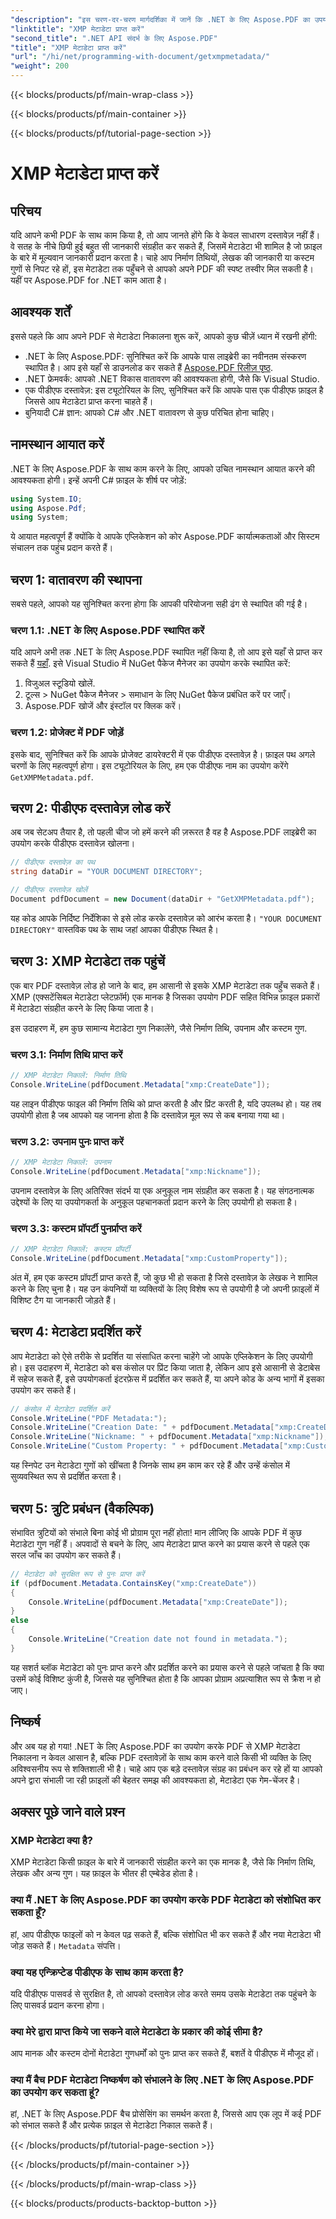 ```yaml
---
"description": "इस चरण-दर-चरण मार्गदर्शिका में जानें कि .NET के लिए Aspose.PDF का उपयोग करके PDF से XMP मेटाडेटा कैसे निकालें। अपने PDF दस्तावेज़ों से आसानी से मूल्यवान जानकारी प्राप्त करें।"
"linktitle": "XMP मेटाडेटा प्राप्त करें"
"second_title": ".NET API संदर्भ के लिए Aspose.PDF"
"title": "XMP मेटाडेटा प्राप्त करें"
"url": "/hi/net/programming-with-document/getxmpmetadata/"
"weight": 200
---
```


{{< blocks/products/pf/main-wrap-class >}}

{{< blocks/products/pf/main-container >}}

{{< blocks/products/pf/tutorial-page-section >}}

# XMP मेटाडेटा प्राप्त करें

## परिचय

यदि आपने कभी PDF के साथ काम किया है, तो आप जानते होंगे कि वे केवल साधारण दस्तावेज़ नहीं हैं। वे सतह के नीचे छिपी हुई बहुत सी जानकारी संग्रहीत कर सकते हैं, जिसमें मेटाडेटा भी शामिल है जो फ़ाइल के बारे में मूल्यवान जानकारी प्रदान करता है। चाहे आप निर्माण तिथियों, लेखक की जानकारी या कस्टम गुणों से निपट रहे हों, इस मेटाडेटा तक पहुँचने से आपको अपने PDF की स्पष्ट तस्वीर मिल सकती है। यहीं पर Aspose.PDF for .NET काम आता है।

## आवश्यक शर्तें

इससे पहले कि आप अपने PDF से मेटाडेटा निकालना शुरू करें, आपको कुछ चीज़ें ध्यान में रखनी होंगी:

- .NET के लिए Aspose.PDF: सुनिश्चित करें कि आपके पास लाइब्रेरी का नवीनतम संस्करण स्थापित है। आप इसे यहाँ से डाउनलोड कर सकते हैं [Aspose.PDF रिलीज़ पृष्ठ](https://releases.aspose.com/pdf/net/).
- .NET फ्रेमवर्क: आपको .NET विकास वातावरण की आवश्यकता होगी, जैसे कि Visual Studio.
- एक पीडीएफ दस्तावेज़: इस ट्यूटोरियल के लिए, सुनिश्चित करें कि आपके पास एक पीडीएफ फ़ाइल है जिससे आप मेटाडेटा प्राप्त करना चाहते हैं।
- बुनियादी C# ज्ञान: आपको C# और .NET वातावरण से कुछ परिचित होना चाहिए।

## नामस्थान आयात करें

.NET के लिए Aspose.PDF के साथ काम करने के लिए, आपको उचित नामस्थान आयात करने की आवश्यकता होगी। इन्हें अपनी C# फ़ाइल के शीर्ष पर जोड़ें:

```csharp
using System.IO;
using Aspose.Pdf;
using System;
```

ये आयात महत्वपूर्ण हैं क्योंकि वे आपके एप्लिकेशन को कोर Aspose.PDF कार्यात्मकताओं और सिस्टम संचालन तक पहुंच प्रदान करते हैं।

## चरण 1: वातावरण की स्थापना

सबसे पहले, आपको यह सुनिश्चित करना होगा कि आपकी परियोजना सही ढंग से स्थापित की गई है।

### चरण 1.1: .NET के लिए Aspose.PDF स्थापित करें

यदि आपने अभी तक .NET के लिए Aspose.PDF स्थापित नहीं किया है, तो आप इसे यहाँ से प्राप्त कर सकते हैं [यहाँ](https://releases.aspose.com/pdf/net/). इसे Visual Studio में NuGet पैकेज मैनेजर का उपयोग करके स्थापित करें:

1. विजुअल स्टूडियो खोलें.
2. टूल्स > NuGet पैकेज मैनेजर > समाधान के लिए NuGet पैकेज प्रबंधित करें पर जाएँ।
3. Aspose.PDF खोजें और इंस्टॉल पर क्लिक करें।

### चरण 1.2: प्रोजेक्ट में PDF जोड़ें

इसके बाद, सुनिश्चित करें कि आपके प्रोजेक्ट डायरेक्टरी में एक पीडीएफ दस्तावेज़ है। फ़ाइल पथ अगले चरणों के लिए महत्वपूर्ण होगा। इस ट्यूटोरियल के लिए, हम एक पीडीएफ नाम का उपयोग करेंगे `GetXMPMetadata.pdf`.

## चरण 2: पीडीएफ दस्तावेज़ लोड करें

अब जब सेटअप तैयार है, तो पहली चीज जो हमें करने की ज़रूरत है वह है Aspose.PDF लाइब्रेरी का उपयोग करके पीडीएफ दस्तावेज़ खोलना।

```csharp
// पीडीएफ दस्तावेज़ का पथ
string dataDir = "YOUR DOCUMENT DIRECTORY";

// पीडीएफ दस्तावेज़ खोलें
Document pdfDocument = new Document(dataDir + "GetXMPMetadata.pdf");
```

यह कोड आपके निर्दिष्ट निर्देशिका से इसे लोड करके दस्तावेज़ को आरंभ करता है। `"YOUR DOCUMENT DIRECTORY"` वास्तविक पथ के साथ जहां आपका पीडीएफ स्थित है।

## चरण 3: XMP मेटाडेटा तक पहुंचें

एक बार PDF दस्तावेज़ लोड हो जाने के बाद, हम आसानी से इसके XMP मेटाडेटा तक पहुँच सकते हैं। XMP (एक्सटेंसिबल मेटाडेटा प्लेटफ़ॉर्म) एक मानक है जिसका उपयोग PDF सहित विभिन्न फ़ाइल प्रकारों में मेटाडेटा संग्रहीत करने के लिए किया जाता है।

इस उदाहरण में, हम कुछ सामान्य मेटाडेटा गुण निकालेंगे, जैसे निर्माण तिथि, उपनाम और कस्टम गुण.

### चरण 3.1: निर्माण तिथि प्राप्त करें

```csharp
// XMP मेटाडेटा निकालें: निर्माण तिथि
Console.WriteLine(pdfDocument.Metadata["xmp:CreateDate"]);
```

यह लाइन पीडीएफ फाइल की निर्माण तिथि को प्राप्त करती है और प्रिंट करती है, यदि उपलब्ध हो। यह तब उपयोगी होता है जब आपको यह जानना होता है कि दस्तावेज़ मूल रूप से कब बनाया गया था।

### चरण 3.2: उपनाम पुनः प्राप्त करें

```csharp
// XMP मेटाडेटा निकालें: उपनाम
Console.WriteLine(pdfDocument.Metadata["xmp:Nickname"]);
```

उपनाम दस्तावेज़ के लिए अतिरिक्त संदर्भ या एक अनुकूल नाम संग्रहीत कर सकता है। यह संगठनात्मक उद्देश्यों के लिए या उपयोगकर्ता के अनुकूल पहचानकर्ता प्रदान करने के लिए उपयोगी हो सकता है।

### चरण 3.3: कस्टम प्रॉपर्टी पुनर्प्राप्त करें

```csharp
// XMP मेटाडेटा निकालें: कस्टम प्रॉपर्टी
Console.WriteLine(pdfDocument.Metadata["xmp:CustomProperty"]);
```

अंत में, हम एक कस्टम प्रॉपर्टी प्राप्त करते हैं, जो कुछ भी हो सकता है जिसे दस्तावेज़ के लेखक ने शामिल करने के लिए चुना है। यह उन कंपनियों या व्यक्तियों के लिए विशेष रूप से उपयोगी है जो अपनी फ़ाइलों में विशिष्ट टैग या जानकारी जोड़ते हैं।

## चरण 4: मेटाडेटा प्रदर्शित करें

आप मेटाडेटा को ऐसे तरीके से प्रदर्शित या संसाधित करना चाहेंगे जो आपके एप्लिकेशन के लिए उपयोगी हो। इस उदाहरण में, मेटाडेटा को बस कंसोल पर प्रिंट किया जाता है, लेकिन आप इसे आसानी से डेटाबेस में सहेज सकते हैं, इसे उपयोगकर्ता इंटरफ़ेस में प्रदर्शित कर सकते हैं, या अपने कोड के अन्य भागों में इसका उपयोग कर सकते हैं।

```csharp
// कंसोल में मेटाडेटा प्रदर्शित करें
Console.WriteLine("PDF Metadata:");
Console.WriteLine("Creation Date: " + pdfDocument.Metadata["xmp:CreateDate"]);
Console.WriteLine("Nickname: " + pdfDocument.Metadata["xmp:Nickname"]);
Console.WriteLine("Custom Property: " + pdfDocument.Metadata["xmp:CustomProperty"]);
```

यह स्निपेट उन मेटाडेटा गुणों को खींचता है जिनके साथ हम काम कर रहे हैं और उन्हें कंसोल में सुव्यवस्थित रूप से प्रदर्शित करता है।

## चरण 5: त्रुटि प्रबंधन (वैकल्पिक)

संभावित त्रुटियों को संभाले बिना कोई भी प्रोग्राम पूरा नहीं होता! मान लीजिए कि आपके PDF में कुछ मेटाडेटा गुण नहीं हैं। अपवादों से बचने के लिए, आप मेटाडेटा प्राप्त करने का प्रयास करने से पहले एक सरल जाँच का उपयोग कर सकते हैं।

```csharp
// मेटाडेटा को सुरक्षित रूप से पुनः प्राप्त करें
if (pdfDocument.Metadata.ContainsKey("xmp:CreateDate"))
{
    Console.WriteLine(pdfDocument.Metadata["xmp:CreateDate"]);
}
else
{
    Console.WriteLine("Creation date not found in metadata.");
}
```

यह सशर्त ब्लॉक मेटाडेटा को पुनः प्राप्त करने और प्रदर्शित करने का प्रयास करने से पहले जांचता है कि क्या उसमें कोई विशिष्ट कुंजी है, जिससे यह सुनिश्चित होता है कि आपका प्रोग्राम अप्रत्याशित रूप से क्रैश न हो जाए।

## निष्कर्ष

और अब यह हो गया! .NET के लिए Aspose.PDF का उपयोग करके PDF से XMP मेटाडेटा निकालना न केवल आसान है, बल्कि PDF दस्तावेज़ों के साथ काम करने वाले किसी भी व्यक्ति के लिए अविश्वसनीय रूप से शक्तिशाली भी है। चाहे आप एक बड़े दस्तावेज़ संग्रह का प्रबंधन कर रहे हों या आपको अपने द्वारा संभाली जा रही फ़ाइलों की बेहतर समझ की आवश्यकता हो, मेटाडेटा एक गेम-चेंजर है।

## अक्सर पूछे जाने वाले प्रश्न

### XMP मेटाडेटा क्या है?
XMP मेटाडेटा किसी फ़ाइल के बारे में जानकारी संग्रहीत करने का एक मानक है, जैसे कि निर्माण तिथि, लेखक और अन्य गुण। यह फ़ाइल के भीतर ही एम्बेडेड होता है।

### क्या मैं .NET के लिए Aspose.PDF का उपयोग करके PDF मेटाडेटा को संशोधित कर सकता हूँ?
हां, आप पीडीएफ फाइलों को न केवल पढ़ सकते हैं, बल्कि संशोधित भी कर सकते हैं और नया मेटाडेटा भी जोड़ सकते हैं। `Metadata` संपत्ति।

### क्या यह एन्क्रिप्टेड पीडीएफ के साथ काम करता है?
यदि पीडीएफ पासवर्ड से सुरक्षित है, तो आपको दस्तावेज़ लोड करते समय उसके मेटाडेटा तक पहुंचने के लिए पासवर्ड प्रदान करना होगा।

### क्या मेरे द्वारा प्राप्त किये जा सकने वाले मेटाडेटा के प्रकार की कोई सीमा है?
आप मानक और कस्टम दोनों मेटाडेटा गुणधर्मों को पुनः प्राप्त कर सकते हैं, बशर्ते वे पीडीएफ में मौजूद हों।

### क्या मैं बैच PDF मेटाडेटा निष्कर्षण को संभालने के लिए .NET के लिए Aspose.PDF का उपयोग कर सकता हूं?
हां, .NET के लिए Aspose.PDF बैच प्रोसेसिंग का समर्थन करता है, जिससे आप एक लूप में कई PDF को संभाल सकते हैं और प्रत्येक फ़ाइल से मेटाडेटा निकाल सकते हैं।

{{< /blocks/products/pf/tutorial-page-section >}}

{{< /blocks/products/pf/main-container >}}

{{< /blocks/products/pf/main-wrap-class >}}

{{< blocks/products/products-backtop-button >}}